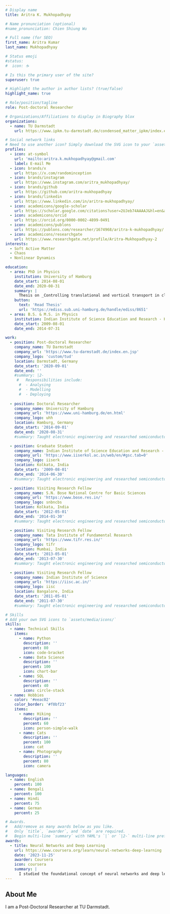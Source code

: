 ```yaml
---
# Display name
title: Aritra K. Mukhopadhyay

# Name pronunciation (optional)
#name_pronunciation: Chien Shiung Wu

# Full name (for SEO)
first_name: Aritra Kumar
last_name: Mukhopadhyay

# Status emoji
#status:
#  icon: ☕️

# Is this the primary user of the site?
superuser: true

# Highlight the author in author lists? (true/false)
highlight_name: true

# Role/position/tagline
role: Post-doctoral Researcher

# Organizations/Affiliations to display in Biography blox
organizations:
  - name: TU Darmstadt
    url: https://www.ipkm.tu-darmstadt.de/condensed_matter_ipkm/index.en.jsp

# Social network links
# Need to use another icon? Simply download the SVG icon to your `assets/media/icons/` folder.
profiles:
  - icon: at-symbol
    url: 'mailto:aritra.k.mukhopadhyay@gmail.com'
    label: E-mail Me
  - icon: brands/x
    url: https://x.com/randominception
  - icon: brands/instagram
    url: https://www.instagram.com/aritra_mukhopadhyay/
  - icon: brands/github
    url: https://github.com/aritra-mukhopadhyay
  - icon: brands/linkedin
    url: https://www.linkedin.com/in/aritra-mukhopadhyay/
  - icon: academicons/google-scholar
    url: https://scholar.google.com/citations?user=2UJeb74AAAAJ&hl=en&authuser=1
  - icon: academicons/orcid
    url: https://orcid.org/0000-0002-4899-0491
  - icon: academicons/publons
    url: https://publons.com/researcher/1674968/aritra-k-mukhopadhyay/
  - icon: academicons/researchgate
    url: https://www.researchgate.net/profile/Aritra-Mukhopadhyay-2
interests:
  - Soft Active Matter
  - Chaos
  - Nonlinear Dynamics

education:
  - area: PhD in Physics
    institution: University of Hamburg
    date_start: 2014-08-01
    date_end: 2020-08-31
    summary: |
      Thesis on _Controlling translational and vortical transport in classical driven lattices_. Supervised by [Prof Peter Schmelcher](https://www.physik.uni-hamburg.de/en/iqp/schmelcher/personen/schmelcher.html).
    button:
      text: 'Read Thesis'
      url: 'https://ediss.sub.uni-hamburg.de/handle/ediss/8651'
  - area: B.S. & M.S. in Physics
    institution: Indian Institute of Science Education and Research - Kolkata
    date_start: 2009-08-01
    date_end: 2014-07-31

work:
  - position: Post-doctoral Researcher
    company_name: TU Darmstadt
    company_url: 'https://www.tu-darmstadt.de/index.en.jsp'
    company_logo: 'custom/tud'
    location: Darmstadt, Germany
    date_start: '2020-09-01'
    date_end: ''
    #summary: |2-
     #   Responsibilities include:
      #  - Analysing
      #  - Modelling
      #  - Deploying
        
  - position: Doctoral Researcher
    company_name: University of Hamburg
    company_url: 'https://www.uni-hamburg.de/en.html'
    company_logo: uhh
    location: Hamburg, Germany
    date_start: '2014-09-01'
    date_end: '2020-08-31'
    #summary: Taught electronic engineering and researched semiconductor physics.

  - position: Graduate Student
    company_name: Indian Institute of Science Education and Research - Kolkata
    company_url: 'https://www.iiserkol.ac.in/web/en/#gsc.tab=0'
    company_logo: iiserk
    location: Kolkata, India
    date_start: '2009-08-01'
    date_end: '2014-06-30'
    #summary: Taught electronic engineering and researched semiconductor physics. 

  - position: Visiting Research Fellow
    company_name: S.N. Bose National Centre for Basic Sciences
    company_url: 'https://www.bose.res.in/'
    company_logo: snbncbs
    location: Kolkata, India
    date_start: '2012-05-01'
    date_end: '2014-01-30'
    #summary: Taught electronic engineering and researched semiconductor physics. 

  - position: Visiting Research Fellow
    company_name: Tata Institute of Fundamental Research
    company_url: 'https://www.tifr.res.in/'
    company_logo: tifr
    location: Mumbai, India
    date_start: '2013-05-01'
    date_end: '2013-07-30'
    #summary: Taught electronic engineering and researched semiconductor physics.

  - position: Visiting Research Fellow
    company_name: Indian Institute of Science
    company_url: 'https://iisc.ac.in/'
    company_logo: iisc
    location: Bangalore, India
    date_start: '2011-05-01'
    date_end: '2011-07-30'
    #summary: Taught electronic engineering and researched semiconductor physics.

# Skills
# Add your own SVG icons to `assets/media/icons/`
skills:
  - name: Technical Skills
    items:
      - name: Python
        description: ''
        percent: 80
        icon: code-bracket
      - name: Data Science
        description: ''
        percent: 100
        icon: chart-bar
      - name: SQL
        description: ''
        percent: 40
        icon: circle-stack
  - name: Hobbies
    color: '#eeac02'
    color_border: '#f0bf23'
    items:
      - name: Hiking
        description: ''
        percent: 60
        icon: person-simple-walk
      - name: Cats
        description: ''
        percent: 100
        icon: cat
      - name: Photography
        description: ''
        percent: 80
        icon: camera

languages:
  - name: English
    percent: 100
  - name: Bengali
    percent: 100
  - name: Hindi
    percent: 75
  - name: German
    percent: 25

# Awards.
#   Add/remove as many awards below as you like.
#   Only `title`, `awarder`, and `date` are required.
#   Begin multi-line `summary` with YAML's `|` or `|2-` multi-line prefix and indent 2 spaces below.
awards:
  - title: Neural Networks and Deep Learning
    url: https://www.coursera.org/learn/neural-networks-deep-learning
    date: '2023-11-25'
    awarder: Coursera
    icon: coursera
    summary: |
      I studied the foundational concept of neural networks and deep learning. By the end, I was familiar with the significant technological trends driving the rise of deep learning; build, train, and apply fully connected deep neural networks; implement efficient (vectorized) neural networks; identify key parameters in a neural network’s architecture; and apply deep learning to your own applications.
---
```


## About Me

I am a Post-Doctoral Researcher at TU Darmstadt.
